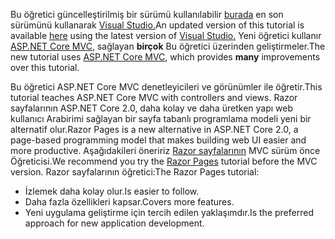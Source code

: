 <span data-ttu-id="66101-101">Bu öğretici güncelleştirilmiş bir sürümü kullanılabilir [burada](https://docs.microsoft.com/en-us/aspnet/core/tutorials/first-mvc-app/start-mvc) en son sürümünü kullanarak [Visual Studio.](https://www.visualstudio.com)</span><span class="sxs-lookup"><span data-stu-id="66101-101">An updated version of this tutorial is available [here](https://docs.microsoft.com/en-us/aspnet/core/tutorials/first-mvc-app/start-mvc) using the latest version of [Visual Studio.](https://www.visualstudio.com)</span></span> <span data-ttu-id="66101-102">Yeni öğretici kullanır [ASP.NET Core MVC](https://docs.microsoft.com/en-us/aspnet/core/mvc/), sağlayan **birçok** Bu öğretici üzerinden geliştirmeler.</span><span class="sxs-lookup"><span data-stu-id="66101-102">The new tutorial uses [ASP.NET Core MVC](https://docs.microsoft.com/en-us/aspnet/core/mvc/), which provides **many** improvements over this tutorial.</span></span>

<span data-ttu-id="66101-103">Bu öğretici ASP.NET Core MVC denetleyicileri ve görünümler ile öğretir.</span><span class="sxs-lookup"><span data-stu-id="66101-103">This tutorial teaches ASP.NET Core MVC with controllers and views.</span></span> <span data-ttu-id="66101-104">Razor sayfalarının ASP.NET Core 2.0, daha kolay ve daha üretken yapı web kullanıcı Arabirimi sağlayan bir sayfa tabanlı programlama modeli yeni bir alternatif olur.</span><span class="sxs-lookup"><span data-stu-id="66101-104">Razor Pages is a new alternative in ASP.NET Core 2.0, a page-based programming model that makes building web UI easier and more productive.</span></span> <span data-ttu-id="66101-105">Aşağıdakileri öneririz [Razor sayfalarının](https://docs.microsoft.com/aspnet/core/mvc/razor-pages) MVC sürüm önce Öğreticisi.</span><span class="sxs-lookup"><span data-stu-id="66101-105">We recommend you try the [Razor Pages](https://docs.microsoft.com/aspnet/core/mvc/razor-pages) tutorial before the MVC version.</span></span> <span data-ttu-id="66101-106">Razor sayfalarının öğretici:</span><span class="sxs-lookup"><span data-stu-id="66101-106">The Razor Pages tutorial:</span></span>

* <span data-ttu-id="66101-107">İzlemek daha kolay olur.</span><span class="sxs-lookup"><span data-stu-id="66101-107">Is easier to follow.</span></span>
* <span data-ttu-id="66101-108">Daha fazla özellikleri kapsar.</span><span class="sxs-lookup"><span data-stu-id="66101-108">Covers more features.</span></span>
* <span data-ttu-id="66101-109">Yeni uygulama geliştirme için tercih edilen yaklaşımdır.</span><span class="sxs-lookup"><span data-stu-id="66101-109">Is the preferred approach for new application development.</span></span>